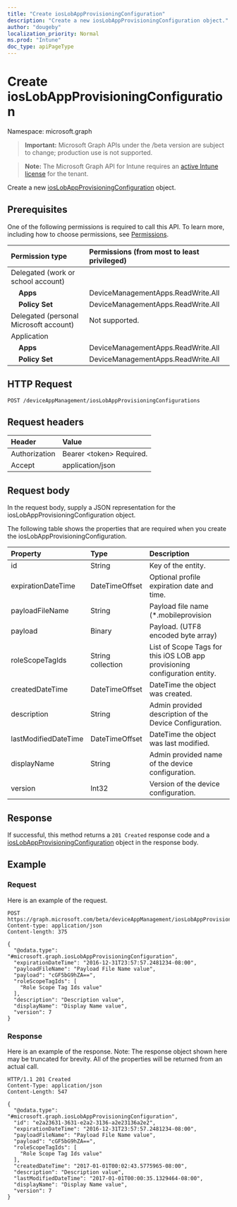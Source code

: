```yaml
---
title: "Create iosLobAppProvisioningConfiguration"
description: "Create a new iosLobAppProvisioningConfiguration object."
author: "dougeby"
localization_priority: Normal
ms.prod: "Intune"
doc_type: apiPageType
---
```


# Create iosLobAppProvisioningConfiguration

Namespace: microsoft.graph

> **Important:** Microsoft Graph APIs under the /beta version are subject to change; production use is not supported.

> **Note:** The Microsoft Graph API for Intune requires an [active Intune license](https://go.microsoft.com/fwlink/?linkid=839381) for the tenant.

Create a new [iosLobAppProvisioningConfiguration](../resources/intune-shared-ioslobappprovisioningconfiguration.md) object.

## Prerequisites
One of the following permissions is required to call this API. To learn more, including how to choose permissions, see [Permissions](/graph/permissions-reference).

|Permission type|Permissions (from most to least privileged)|
|:---|:---|
|Delegated (work or school account)||
| &nbsp; &nbsp; **Apps** | DeviceManagementApps.ReadWrite.All|
| &nbsp; &nbsp; **Policy Set** | DeviceManagementApps.ReadWrite.All|
|Delegated (personal Microsoft account)|Not supported.|
|Application||
| &nbsp; &nbsp; **Apps** | DeviceManagementApps.ReadWrite.All|
| &nbsp; &nbsp; **Policy Set** | DeviceManagementApps.ReadWrite.All|

## HTTP Request
<!-- {
  "blockType": "ignored"
}
-->
``` http
POST /deviceAppManagement/iosLobAppProvisioningConfigurations
```

## Request headers
|Header|Value|
|:---|:---|
|Authorization|Bearer &lt;token&gt; Required.|
|Accept|application/json|

## Request body
In the request body, supply a JSON representation for the iosLobAppProvisioningConfiguration object.

The following table shows the properties that are required when you create the iosLobAppProvisioningConfiguration.

|Property|Type|Description|
|:---|:---|:---|
|id|String|Key of the entity.|
|expirationDateTime|DateTimeOffset|Optional profile expiration date and time.|
|payloadFileName|String|Payload file name (*.mobileprovision | *.xml).|
|payload|Binary|Payload. (UTF8 encoded byte array)|
|roleScopeTagIds|String collection|List of Scope Tags for this iOS LOB app provisioning configuration entity.|
|createdDateTime|DateTimeOffset|DateTime the object was created.|
|description|String|Admin provided description of the Device Configuration.|
|lastModifiedDateTime|DateTimeOffset|DateTime the object was last modified.|
|displayName|String|Admin provided name of the device configuration.|
|version|Int32|Version of the device configuration.|



## Response
If successful, this method returns a `201 Created` response code and a [iosLobAppProvisioningConfiguration](../resources/intune-shared-ioslobappprovisioningconfiguration.md) object in the response body.

## Example

### Request
Here is an example of the request.
``` http
POST https://graph.microsoft.com/beta/deviceAppManagement/iosLobAppProvisioningConfigurations
Content-type: application/json
Content-length: 375

{
  "@odata.type": "#microsoft.graph.iosLobAppProvisioningConfiguration",
  "expirationDateTime": "2016-12-31T23:57:57.2481234-08:00",
  "payloadFileName": "Payload File Name value",
  "payload": "cGF5bG9hZA==",
  "roleScopeTagIds": [
    "Role Scope Tag Ids value"
  ],
  "description": "Description value",
  "displayName": "Display Name value",
  "version": 7
}
```

### Response
Here is an example of the response. Note: The response object shown here may be truncated for brevity. All of the properties will be returned from an actual call.
``` http
HTTP/1.1 201 Created
Content-Type: application/json
Content-Length: 547

{
  "@odata.type": "#microsoft.graph.iosLobAppProvisioningConfiguration",
  "id": "e2a23631-3631-e2a2-3136-a2e23136a2e2",
  "expirationDateTime": "2016-12-31T23:57:57.2481234-08:00",
  "payloadFileName": "Payload File Name value",
  "payload": "cGF5bG9hZA==",
  "roleScopeTagIds": [
    "Role Scope Tag Ids value"
  ],
  "createdDateTime": "2017-01-01T00:02:43.5775965-08:00",
  "description": "Description value",
  "lastModifiedDateTime": "2017-01-01T00:00:35.1329464-08:00",
  "displayName": "Display Name value",
  "version": 7
}
```






